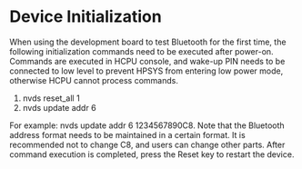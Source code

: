 # Device Initialization
When using the development board to test Bluetooth for the first time, the following initialization commands need to be executed after power-on. Commands are executed in HCPU console, and wake-up PIN needs to be connected to low level to prevent HPSYS from entering low power mode, otherwise HCPU cannot process commands.
1. nvds reset_all 1
2. nvds update addr 6 <Bluetooth address>

For example: nvds update addr 6 1234567890C8. Note that the Bluetooth address format needs to be maintained in a certain format. It is recommended not to change C8, and users can change other parts. After command execution is completed, press the Reset key to restart the device.